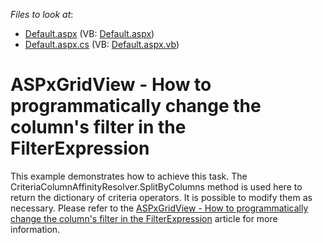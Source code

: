 <!-- default file list -->
*Files to look at*:

* [Default.aspx](./CS/WebSite/Default.aspx) (VB: [Default.aspx](./VB/WebSite/Default.aspx))
* [Default.aspx.cs](./CS/WebSite/Default.aspx.cs) (VB: [Default.aspx.vb](./VB/WebSite/Default.aspx.vb))
<!-- default file list end -->
# ASPxGridView - How to programmatically change the column's filter in the FilterExpression


<p>This example demonstrates how to achieve this task. The CriteriaColumnAffinityResolver.SplitByColumns method is used here to return the dictionary of criteria operators. It is possible to modify them as necessary. Please refer to the <a href="https://www.devexpress.com/Support/Center/p/KA18784">ASPxGridView - How to programmatically change the column's filter in the FilterExpression</a> article for more information.</p>

<br/>


